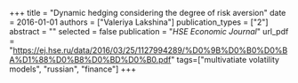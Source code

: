 +++
title = "Dynamic hedging considering the degree of risk aversion"
date = 2016-01-01
authors = ["Valeriya Lakshina"]
publication_types = ["2"]
abstract = ""
selected = false
publication = "*HSE Economic Journal*"
url_pdf = "https://ej.hse.ru/data/2016/03/25/1127994289/%D0%9B%D0%B0%D0%BA%D1%88%D0%B8%D0%BD%D0%B0.pdf"
tags=["multivatiate volatility models", "russian", "finance"]
+++

